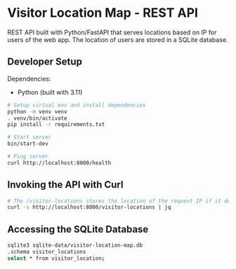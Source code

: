 # Visitor Location Map - REST API

REST API built with Python/FastAPI that serves locations based on IP for users of the web app. The location of users are stored in a SQLite database.

## Developer Setup

Dependencies:

* Python (built with 3.11)

```sh
# Setup virtual env and install dependencies
python -m venv venv
. venv/bin/activate
pip install -r requirements.txt

# Start server
bin/start-dev 

# Ping server
curl http://localhost:8000/health
```

## Invoking the API with Curl

```sh
# The /visitor-locations stores the location of the request IP if it doesn't exist and lists all IPs (limit 1000)
curl -s http://localhost:8000/visitor-locations | jq
```

## Accessing the SQLite Database

```sh
sqlite3 sqlite-data/visitor-location-map.db
.schema visitor_locations
select * from visitor_location;
```
